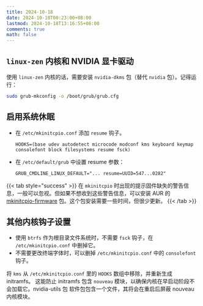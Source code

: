 ```yaml
---
title: 2024-10-18
date: 2024-10-18T00:23:00+08:00
lastmod: 2024-10-18T13:16:55+08:00
comments: true
math: false
---
```


<!--more-->

## `linux-zen` 内核和 NVIDIA 显卡驱动

使用 `linux-zen` 内核的话，需要安装 `nvidia-dkms` 包（替代 `nvidia` 包）。记得运行：

```bash
sudo grub-mkconfig -o /boot/grub/grub.cfg
```

## 启用系统休眠

- 在 `/etc/mkinitcpio.conf` 添加 `resume` 钩子。
  ```xxx
  HOOKS=(base udev autodetect microcode modconf kms keyboard keymap consolefont block filesystems resume fsck)
  ```
- 在 `/etc/default/grub` 中设置 resume 参数：
  ```
  GRUB_CMDLINE_LINUX_DEFAULT="... resume=UUID=547...0282"
  ```

{{< tab style="success" >}}
在 `mkinitcpio` 时出现的提示固件缺失的警告信息，一般可以忽视。但如果不想收到这些警告信息，可以安装 AUR 的 [mkinitcpio-firmware](https://aur.archlinux.org/packages/mkinitcpio-firmware) 包。这个包安装需要一些时间，但很少更新。
{{< /tab >}}

## 其他内核钩子设置

- 使用 `btrfs` 作为根目录文件系统时，不需要 `fsck` 钩子，在 `/etc/mkinitcpio.conf` 中删掉它。
- 不需要更改终端字体时，可以删掉 `/etc/mkinitcpio.conf` 中的 `consolefont` 钩子。

[^1]: https://bbs.archlinux.org/viewtopic.php?pid=1293329#p1293329

将 `kms` 从 `/etc/mkinitcpio.conf` 里的 `HOOKS` 数组中移除，并重新生成 initramfs。 这能防止 initramfs 包含 `nouveau` 模块，以确保内核在早启动阶段不会加载它。nvidia-utils 包 软件包包含一个文件，其将会在重启后屏蔽 nouveau 内核模块。
